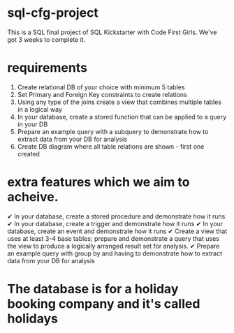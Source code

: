 # sql-cfg-project
This is a SQL final project of SQL Kickstarter with Code First Girls. We've got 3 weeks to complete it.

# requirements
1. Create relational DB of your choice with minimum 5 tables
2. Set Primary and Foreign Key constraints to create relations
3. Using any type of the joins create a view that combines multiple tables in a logical way
4. In your database, create a stored function that can be applied to a query in your DB
5. Prepare an example query with a subquery to demonstrate how to extract data from your DB for analysis
6. Create DB diagram where all table relations are shown - first one created

# extra features which we aim to acheive.
✔ In your database, create a stored procedure and demonstrate how it runs
✔ In your database, create a trigger and demonstrate how it runs
✔ In your database, create an event and demonstrate how it runs
✔ Create a view that uses at least 3-4 base tables; prepare and demonstrate a query that uses the view to produce a logically arranged result set for analysis.
✔ Prepare an example query with group by and having to demonstrate how to extract data from your DB for analysis

# The database is for a holiday booking company and it's called holidays
